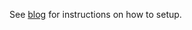 See
[blog](https://simonlearningsqlserver.wordpress.com/2014/06/27/using-octopus-deploy-to-publish-ssdt-projects-built-with-teamcity/)
for instructions on how to setup.

 

 

 
